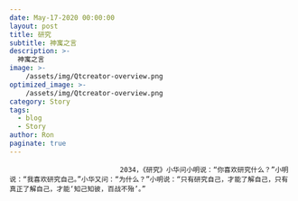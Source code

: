 ```yaml
---
date: May-17-2020 00:00:00
layout: post
title: 研究
subtitle: 神寓之言
description: >-
  神寓之言
image: >-
    /assets/img/Qtcreator-overview.png
optimized_image: >-
    /assets/img/Qtcreator-overview.png
category: Story
tags:
  - blog
  - Story
author: Ron
paginate: true
---
```


							　　2034，《研究》小华问小明说：“你喜欢研究什么？”小明说：“我喜欢研究自己。”小华又问：“为什么？”小明说：“只有研究自己，才能了解自己，只有真正了解自己，才能‘知己知彼，百战不殆’。”
							
							
						